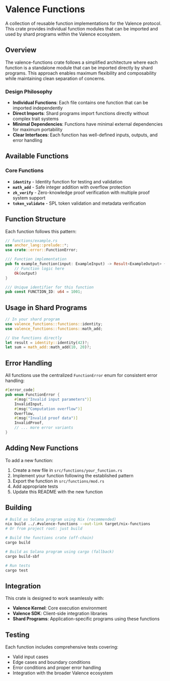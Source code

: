 # Valence Functions

A collection of reusable function implementations for the Valence protocol. This crate provides individual function modules that can be imported and used by shard programs within the Valence ecosystem.

## Overview

The valence-functions crate follows a simplified architecture where each function is a standalone module that can be imported directly by shard programs. This approach enables maximum flexibility and composability while maintaining clean separation of concerns.

### Design Philosophy

- **Individual Functions**: Each file contains one function that can be imported independently
- **Direct Imports**: Shard programs import functions directly without complex trait systems
- **Minimal Dependencies**: Functions have minimal external dependencies for maximum portability
- **Clear Interfaces**: Each function has well-defined inputs, outputs, and error handling

## Available Functions

### Core Functions

- **`identity`** - Identity function for testing and validation
- **`math_add`** - Safe integer addition with overflow protection
- **`zk_verify`** - Zero-knowledge proof verification with multiple proof system support
- **`token_validate`** - SPL token validation and metadata verification

## Function Structure

Each function follows this pattern:

```rust
// functions/example.rs
use anchor_lang::prelude::*;
use crate::error::FunctionError;

/// Function implementation
pub fn example_function(input: ExampleInput) -> Result<ExampleOutput> {
    // Function logic here
    Ok(output)
}

/// Unique identifier for this function
pub const FUNCTION_ID: u64 = 1001;
```

## Usage in Shard Programs

```rust
// In your shard program
use valence_functions::functions::identity;
use valence_functions::functions::math_add;

// Use functions directly
let result = identity::identity(42)?;
let sum = math_add::math_add(10, 20)?;
```

## Error Handling

All functions use the centralized `FunctionError` enum for consistent error handling:

```rust
#[error_code]
pub enum FunctionError {
    #[msg("Invalid input parameters")]
    InvalidInput,
    #[msg("Computation overflow")]
    Overflow,
    #[msg("Invalid proof data")]
    InvalidProof,
    // ... more error variants
}
```

## Adding New Functions

To add a new function:

1. Create a new file in `src/functions/your_function.rs`
2. Implement your function following the established pattern
3. Export the function in `src/functions/mod.rs`
4. Add appropriate tests
5. Update this README with the new function

## Building

```bash
# Build as Solana program using Nix (recommended)
nix build ../.#valence-functions --out-link target/nix-functions
# Or from project root: just build

# Build the functions crate (off-chain)
cargo build

# Build as Solana program using cargo (fallback)
cargo build-sbf

# Run tests
cargo test
```

## Integration

This crate is designed to work seamlessly with:
- **Valence Kernel**: Core execution environment
- **Valence SDK**: Client-side integration libraries
- **Shard Programs**: Application-specific programs using these functions

## Testing

Each function includes comprehensive tests covering:
- Valid input cases
- Edge cases and boundary conditions
- Error conditions and proper error handling
- Integration with the broader Valence ecosystem